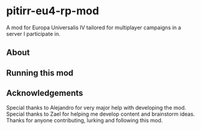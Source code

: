 # pitirr-eu4-rp-mod
A mod for Europa Universalis IV tailored for multiplayer campaigns in a server I participate in.

## About

## Running this mod

## Acknowledgements

Special thanks to Alejandro for very major help with developing the mod.
Special thanks to Zael for helping me develop content and brainstorm ideas.
Thanks for anyone contributing, lurking and following this mod.
